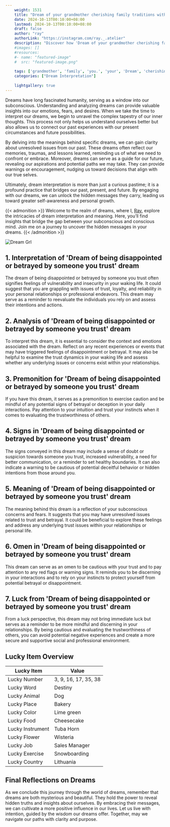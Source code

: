 ```yaml
---
    weight: 1531
    title: "Dream of your grandmother cherishing family traditions with you."  # Assuming 'title' column exists
    date: 2024-10-13T00:10:00+08:00
    lastmod: 2024-10-13T00:10:00+08:00
    draft: false
    author: "ray"
    authorLink: "https://instagram.com/ray._.atelier"
    description: "Discover how 'Dream of your grandmother cherishing family traditions with you.' can interpret your future and uncover its significant meanings in your life."
    #images: []
    #resources:
    #- name: "featured-image"
    #  src: "featured-image.png"
    
    tags: ['grandmother', 'family', 'you.', 'your', 'Dream', 'cherishing', 'of', 'with', 'traditions']
    categories: ["Dream Interpretation"]
    
    lightgallery: true
---
```

    
Dreams have long fascinated humanity, serving as a window into our subconscious. Understanding and analyzing dreams can provide valuable insights into our emotions, fears, and desires. When we take the time to interpret our dreams, we begin to unravel the complex tapestry of our inner thoughts. This process not only helps us understand ourselves better but also allows us to connect our past experiences with our present circumstances and future possibilities.

By delving into the meanings behind specific dreams, we can gain clarity about unresolved issues from our past. These dreams often reflect our memories, traumas, and lessons learned, reminding us of what we need to confront or embrace. Moreover, dreams can serve as a guide for our future, revealing our aspirations and potential paths we may take. They can provide warnings or encouragement, nudging us toward decisions that align with our true selves.

Ultimately, dream interpretation is more than just a curious pastime; it is a profound practice that bridges our past, present, and future. By engaging with our dreams, we can unlock the hidden messages they carry, leading us toward greater self-awareness and personal growth.

{{< admonition >}}
Welcome to the realm of dreams, where I, [Ray](https://instagram.com/ray._.atelier), explore the intricacies of dream interpretation and meaning. Here, you’ll find insights that bridge the gap between your subconscious and conscious mind. Join me on a journey to uncover the hidden messages in your dreams.
{{< /admonition >}}

![Dream Grl](https://cdn.pixabay.com/photo/2017/11/02/03/35/gothic-2910057_1280.jpg "Dream Grl")

## 1. Interpretation of 'Dream of being disappointed or betrayed by someone you trust' dream

The dream of being disappointed or betrayed by someone you trust often signifies feelings of vulnerability and insecurity in your waking life. It could suggest that you are grappling with issues of trust, loyalty, and reliability in your personal relationships or professional endeavors. This dream may serve as a reminder to reevaluate the individuals you rely on and assess their intentions and actions.

## 2. Analysis of 'Dream of being disappointed or betrayed by someone you trust' dream

To interpret this dream, it is essential to consider the context and emotions associated with the dream. Reflect on any recent experiences or events that may have triggered feelings of disappointment or betrayal. It may also be helpful to examine the trust dynamics in your waking life and assess whether any underlying issues or concerns exist within your relationships.

## 3. Premonition for 'Dream of being disappointed or betrayed by someone you trust' dream

If you have this dream, it serves as a premonition to exercise caution and be mindful of any potential signs of betrayal or deception in your daily interactions. Pay attention to your intuition and trust your instincts when it comes to evaluating the trustworthiness of others.

## 4. Signs in 'Dream of being disappointed or betrayed by someone you trust' dream

The signs conveyed in this dream may include a sense of doubt or suspicion towards someone you trust, increased vulnerability, a need for better communication, or a reminder to set healthy boundaries. It can also indicate a warning to be cautious of potential deceitful behavior or hidden intentions from those around you.

## 5. Meaning of 'Dream of being disappointed or betrayed by someone you trust' dream

The meaning behind this dream is a reflection of your subconscious concerns and fears. It suggests that you may have unresolved issues related to trust and betrayal. It could be beneficial to explore these feelings and address any underlying trust issues within your relationships or personal life.

## 6. Omen in 'Dream of being disappointed or betrayed by someone you trust' dream

This dream can serve as an omen to be cautious with your trust and to pay attention to any red flags or warning signs. It reminds you to be discerning in your interactions and to rely on your instincts to protect yourself from potential betrayal or disappointment.

## 7. Luck from 'Dream of being disappointed or betrayed by someone you trust' dream

From a luck perspective, this dream may not bring immediate luck but serves as a reminder to be more mindful and discerning in your relationships. By being cautious and evaluating the trustworthiness of others, you can avoid potential negative experiences and create a more secure and supportive social and professional environment.

## Lucky Item Overview
| Lucky Item          | Value              |
|---------------|--------------------|
| Lucky Number        | 3, 9, 16, 17, 35, 38  |
| Lucky Word          | Destiny |
| Lucky Animal        | Dog |
| Lucky Place         | Bakery     |
| Lucky Color         | Lime green     |
| Lucky Food          | Cheesecake      |
| Lucky Instrument    | Tuba Horn |
| Lucky Flower        | Wisteria    |
| Lucky Job           | Sales Manager       |
| Lucky Exercise      | Snowboarding  |
| Lucky Country       | Lithuania    |


##  Final Reflections on Dreams

As we conclude this journey through the world of dreams, remember that dreams are both mysterious and beautiful. They hold the power to reveal hidden truths and insights about ourselves. By embracing their messages, we can cultivate a more positive influence in our lives. Let us live with intention, guided by the wisdom our dreams offer. Together, may we navigate our paths with clarity and purpose.
